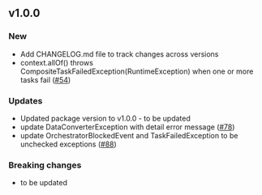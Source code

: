 ## v1.0.0

### New

* Add CHANGELOG.md file to track changes across versions
* context.allOf() throws CompositeTaskFailedException(RuntimeException) when one or more tasks fail ([#54](https://github.com/microsoft/durabletask-java/issues/54))


### Updates

* Updated package version to v1.0.0 - to be updated
* update DataConverterException with detail error message ([#78](https://github.com/microsoft/durabletask-java/issues/78))
* update OrchestratorBlockedEvent and TaskFailedException to be unchecked exceptions ([#88](https://github.com/microsoft/durabletask-java/issues/88))

### Breaking changes

* to be updated